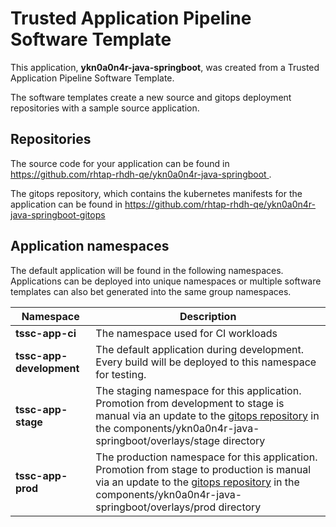 # Trusted Application Pipeline Software Template

This application, **ykn0a0n4r-java-springboot**, was created from a Trusted Application Pipeline Software Template.

The software templates create a new source and gitops deployment repositories with a sample source application. 

## Repositories

The source code for your application can be found in [https://github.com/rhtap-rhdh-qe/ykn0a0n4r-java-springboot ](https://github.com/rhtap-rhdh-qe/ykn0a0n4r-java-springboot ).
 
The gitops repository, which contains the kubernetes manifests for the application can be found in 
[https://github.com/rhtap-rhdh-qe/ykn0a0n4r-java-springboot-gitops ](https://github.com/rhtap-rhdh-qe/ykn0a0n4r-java-springboot-gitops ) 

## Application namespaces 

The default application will be found in the following namespaces. Applications can be deployed into unique namespaces or multiple software templates can also bet generated into the same group namespaces.  

|  Namespace   |  Description   |  
| -------- | -------- |
| **tssc-app-ci** | The namespace used for CI workloads |
| **tssc-app-development** | The default application during development. Every build will be deployed to this namespace for testing. |
| **tssc-app-stage** | The staging namespace for this application. Promotion from development to stage is manual via an update to the [gitops repository](https://github.com/rhtap-rhdh-qe/ykn0a0n4r-java-springboot-gitops ) in the components/ykn0a0n4r-java-springboot/overlays/stage directory |
| **tssc-app-prod** | The production namespace for this application. Promotion from stage to production is manual via an update to the [gitops repository](https://github.com/rhtap-rhdh-qe/ykn0a0n4r-java-springboot-gitops ) in the components/ykn0a0n4r-java-springboot/overlays/prod directory |